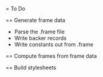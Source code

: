 ﻿= To Do

== Generate frame data

* Parse the .frame file
* Write backer records
* Write constants out from .frame

== Compute frames from frame data

== Build stylesheets

